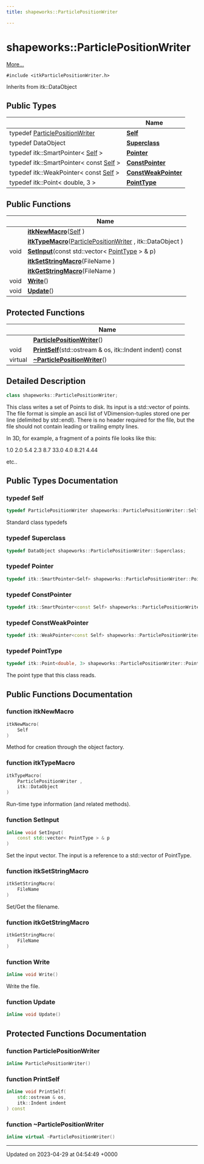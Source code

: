```yaml
---
title: shapeworks::ParticlePositionWriter

---
```


# shapeworks::ParticlePositionWriter



 [More...](#detailed-description)


`#include <itkParticlePositionWriter.h>`

Inherits from itk::DataObject

## Public Types

|                | Name           |
| -------------- | -------------- |
| typedef [ParticlePositionWriter](../Classes/classshapeworks_1_1ParticlePositionWriter.md) | **[Self](../Classes/classshapeworks_1_1ParticlePositionWriter.md#typedef-self)**  |
| typedef DataObject | **[Superclass](../Classes/classshapeworks_1_1ParticlePositionWriter.md#typedef-superclass)**  |
| typedef itk::SmartPointer< [Self](../Classes/classshapeworks_1_1ParticlePositionWriter.md#typedef-self) > | **[Pointer](../Classes/classshapeworks_1_1ParticlePositionWriter.md#typedef-pointer)**  |
| typedef itk::SmartPointer< const [Self](../Classes/classshapeworks_1_1ParticlePositionWriter.md#typedef-self) > | **[ConstPointer](../Classes/classshapeworks_1_1ParticlePositionWriter.md#typedef-constpointer)**  |
| typedef itk::WeakPointer< const [Self](../Classes/classshapeworks_1_1ParticlePositionWriter.md#typedef-self) > | **[ConstWeakPointer](../Classes/classshapeworks_1_1ParticlePositionWriter.md#typedef-constweakpointer)**  |
| typedef itk::Point< double, 3 > | **[PointType](../Classes/classshapeworks_1_1ParticlePositionWriter.md#typedef-pointtype)**  |

## Public Functions

|                | Name           |
| -------------- | -------------- |
| | **[itkNewMacro](../Classes/classshapeworks_1_1ParticlePositionWriter.md#function-itknewmacro)**([Self](../Classes/classshapeworks_1_1ParticlePositionWriter.md#typedef-self) ) |
| | **[itkTypeMacro](../Classes/classshapeworks_1_1ParticlePositionWriter.md#function-itktypemacro)**([ParticlePositionWriter](../Classes/classshapeworks_1_1ParticlePositionWriter.md) , itk::DataObject ) |
| void | **[SetInput](../Classes/classshapeworks_1_1ParticlePositionWriter.md#function-setinput)**(const std::vector< [PointType](../Classes/classshapeworks_1_1ParticlePositionWriter.md#typedef-pointtype) > & p) |
| | **[itkSetStringMacro](../Classes/classshapeworks_1_1ParticlePositionWriter.md#function-itksetstringmacro)**(FileName ) |
| | **[itkGetStringMacro](../Classes/classshapeworks_1_1ParticlePositionWriter.md#function-itkgetstringmacro)**(FileName ) |
| void | **[Write](../Classes/classshapeworks_1_1ParticlePositionWriter.md#function-write)**() |
| void | **[Update](../Classes/classshapeworks_1_1ParticlePositionWriter.md#function-update)**() |

## Protected Functions

|                | Name           |
| -------------- | -------------- |
| | **[ParticlePositionWriter](../Classes/classshapeworks_1_1ParticlePositionWriter.md#function-particlepositionwriter)**() |
| void | **[PrintSelf](../Classes/classshapeworks_1_1ParticlePositionWriter.md#function-printself)**(std::ostream & os, itk::Indent indent) const |
| virtual | **[~ParticlePositionWriter](../Classes/classshapeworks_1_1ParticlePositionWriter.md#function-~particlepositionwriter)**() |

## Detailed Description

```cpp
class shapeworks::ParticlePositionWriter;
```


This class writes a set of Points to disk. Its input is a std::vector of points. The file format is simple an ascii list of VDimension-tuples stored one per line (delimited by std::endl). There is no header required for the file, but the file should not contain leading or trailing empty lines.

In 3D, for example, a fragment of a points file looks like this:

1.0 2.0 5.4 2.3 8.7 33.0 4.0 8.21 4.44

etc.. 

## Public Types Documentation

### typedef Self

```cpp
typedef ParticlePositionWriter shapeworks::ParticlePositionWriter::Self;
```


Standard class typedefs 


### typedef Superclass

```cpp
typedef DataObject shapeworks::ParticlePositionWriter::Superclass;
```


### typedef Pointer

```cpp
typedef itk::SmartPointer<Self> shapeworks::ParticlePositionWriter::Pointer;
```


### typedef ConstPointer

```cpp
typedef itk::SmartPointer<const Self> shapeworks::ParticlePositionWriter::ConstPointer;
```


### typedef ConstWeakPointer

```cpp
typedef itk::WeakPointer<const Self> shapeworks::ParticlePositionWriter::ConstWeakPointer;
```


### typedef PointType

```cpp
typedef itk::Point<double, 3> shapeworks::ParticlePositionWriter::PointType;
```


The point type that this class reads. 


## Public Functions Documentation

### function itkNewMacro

```cpp
itkNewMacro(
    Self 
)
```


Method for creation through the object factory. 


### function itkTypeMacro

```cpp
itkTypeMacro(
    ParticlePositionWriter ,
    itk::DataObject 
)
```


Run-time type information (and related methods). 


### function SetInput

```cpp
inline void SetInput(
    const std::vector< PointType > & p
)
```


Set the input vector. The input is a reference to a std::vector of PointType. 


### function itkSetStringMacro

```cpp
itkSetStringMacro(
    FileName 
)
```


Set/Get the filename. 


### function itkGetStringMacro

```cpp
itkGetStringMacro(
    FileName 
)
```


### function Write

```cpp
inline void Write()
```


Write the file. 


### function Update

```cpp
inline void Update()
```


## Protected Functions Documentation

### function ParticlePositionWriter

```cpp
inline ParticlePositionWriter()
```


### function PrintSelf

```cpp
inline void PrintSelf(
    std::ostream & os,
    itk::Indent indent
) const
```


### function ~ParticlePositionWriter

```cpp
inline virtual ~ParticlePositionWriter()
```


-------------------------------

Updated on 2023-04-29 at 04:54:49 +0000